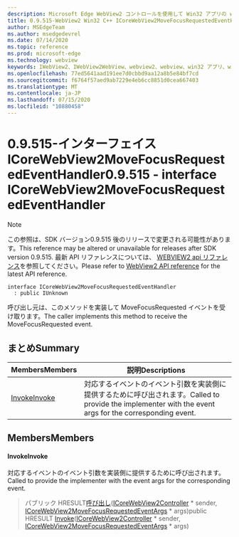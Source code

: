 ```yaml
---
description: Microsoft Edge WebView2 コントロールを使用して Win32 アプリの web コンテンツをホストする
title: 0.9.515-WebView2 Win32 C++ ICoreWebView2MoveFocusRequestedEventHandler
author: MSEdgeTeam
ms.author: msedgedevrel
ms.date: 07/14/2020
ms.topic: reference
ms.prod: microsoft-edge
ms.technology: webview
keywords: IWebView2、IWebView2WebView、webview2、webview、win32 アプリ、win32、edge、ICoreWebView2、ICoreWebView2Controller、browser control、edge html
ms.openlocfilehash: 77ed5641aad191ee7d0cbbd9aa12a8b5e84bf7cd
ms.sourcegitcommit: f6764f57aed9ab7229e4eb6cc8851d0cea667403
ms.translationtype: MT
ms.contentlocale: ja-JP
ms.lasthandoff: 07/15/2020
ms.locfileid: "10880458"
---
```

# <span data-ttu-id="68151-104">0.9.515-インターフェイス ICoreWebView2MoveFocusRequestedEventHandler</span><span class="sxs-lookup"><span data-stu-id="68151-104">0.9.515 - interface ICoreWebView2MoveFocusRequestedEventHandler</span></span> 

> [!NOTE]
> <span data-ttu-id="68151-105">この参照は、SDK バージョン0.9.515 後のリリースで変更される可能性があります。</span><span class="sxs-lookup"><span data-stu-id="68151-105">This reference may be altered or unavailable for releases after SDK version 0.9.515.</span></span> <span data-ttu-id="68151-106">最新 API リファレンスについては、 [WEBVIEW2 api リファレンス](../../../webview2-api-reference.md)を参照してください。</span><span class="sxs-lookup"><span data-stu-id="68151-106">Please refer to [WebView2 API reference](../../../webview2-api-reference.md) for the latest API reference.</span></span>

```
interface ICoreWebView2MoveFocusRequestedEventHandler
  : public IUnknown
```

<span data-ttu-id="68151-107">呼び出し元は、このメソッドを実装して MoveFocusRequested イベントを受け取ります。</span><span class="sxs-lookup"><span data-stu-id="68151-107">The caller implements this method to receive the MoveFocusRequested event.</span></span>

## <span data-ttu-id="68151-108">まとめ</span><span class="sxs-lookup"><span data-stu-id="68151-108">Summary</span></span>

 <span data-ttu-id="68151-109">Members</span><span class="sxs-lookup"><span data-stu-id="68151-109">Members</span></span>                        | <span data-ttu-id="68151-110">説明</span><span class="sxs-lookup"><span data-stu-id="68151-110">Descriptions</span></span>
--------------------------------|---------------------------------------------
[<span data-ttu-id="68151-111">Invoke</span><span class="sxs-lookup"><span data-stu-id="68151-111">Invoke</span></span>](#invoke) | <span data-ttu-id="68151-112">対応するイベントのイベント引数を実装側に提供するために呼び出されます。</span><span class="sxs-lookup"><span data-stu-id="68151-112">Called to provide the implementer with the event args for the corresponding event.</span></span>

## <span data-ttu-id="68151-113">Members</span><span class="sxs-lookup"><span data-stu-id="68151-113">Members</span></span>

#### <span data-ttu-id="68151-114">Invoke</span><span class="sxs-lookup"><span data-stu-id="68151-114">Invoke</span></span> 

<span data-ttu-id="68151-115">対応するイベントのイベント引数を実装側に提供するために呼び出されます。</span><span class="sxs-lookup"><span data-stu-id="68151-115">Called to provide the implementer with the event args for the corresponding event.</span></span>

> <span data-ttu-id="68151-116">パブリック HRESULT[呼び出し](#invoke)([ICoreWebView2Controller](icorewebview2controller.md) \* sender, [ICoreWebView2MoveFocusRequestedEventArgs](icorewebview2movefocusrequestedeventargs.md) \* args)</span><span class="sxs-lookup"><span data-stu-id="68151-116">public HRESULT [Invoke](#invoke)([ICoreWebView2Controller](icorewebview2controller.md) \* sender, [ICoreWebView2MoveFocusRequestedEventArgs](icorewebview2movefocusrequestedeventargs.md) \* args)</span></span>

